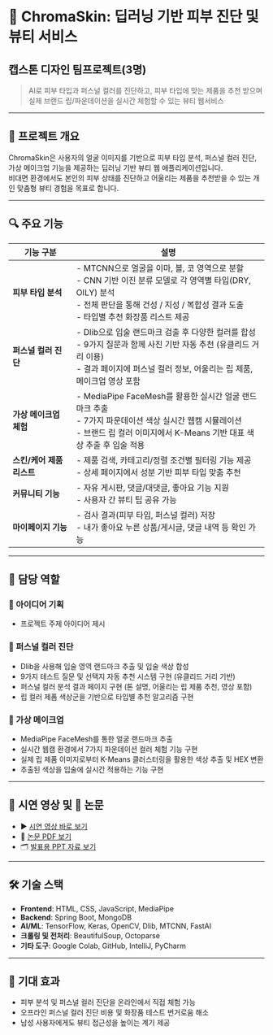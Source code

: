 # 🎨 ChromaSkin: 딥러닝 기반 피부 진단 및 뷰티 서비스 
## 캡스톤 디자인 팀프로젝트(3명) 

> AI로 피부 타입과 퍼스널 컬러를 진단하고, 피부 타입에 맞는 제품을 추천 받으며 실제 브랜드 립/파운데이션을 실시간 체험할 수 있는 뷰티 웹서비스

---

## 🧩 프로젝트 개요

ChromaSkin은 사용자의 얼굴 이미지를 기반으로 피부 타입 분석, 퍼스널 컬러 진단, 가상 메이크업 기능을 제공하는 딥러닝 기반 뷰티 웹 애플리케이션입니다.  
비대면 환경에서도 본인의 피부 상태를 진단하고 어울리는 제품을 추천받을 수 있는 개인 맞춤형 뷰티 경험을 목표로 합니다.

---

## 🔍 주요 기능

| 기능 구분 | 설명 |
|-----------|------|
| **피부 타입 분석** | - MTCNN으로 얼굴을 이마, 볼, 코 영역으로 분할<br>- CNN 기반 이진 분류 모델로 각 영역별 타입(DRY, OILY) 분석<br>- 전체 판단을 통해 건성 / 지성 / 복합성 결과 도출<br>- 타입별 추천 화장품 리스트 제공 |
| **퍼스널 컬러 진단** | - Dlib으로 입술 랜드마크 검출 후 다양한 컬러를 합성<br>- 9가지 질문과 함께 사진 기반 자동 추천 (유클리드 거리 이용)<br>- 결과 페이지에 퍼스널 컬러 정보, 어울리는 립 제품, 메이크업 영상 포함 |
| **가상 메이크업 체험** | - MediaPipe FaceMesh를 활용한 실시간 얼굴 랜드마크 추출<br>- 7가지 파운데이션 색상 실시간 웹캠 시뮬레이션<br>- 브랜드 립 컬러 이미지에서 K-Means 기반 대표 색상 추출 후 입술 적용 |
| **스킨/케어 제품 리스트** | - 제품 검색, 카테고리/정렬 조건별 필터링 기능 제공<br>- 상세 페이지에서 성분 기반 피부 타입 맞춤 추천 |
| **커뮤니티 기능** | - 자유 게시판, 댓글/대댓글, 좋아요 기능 지원<br>- 사용자 간 뷰티 팁 공유 가능 |
| **마이페이지 기능** | - 검사 결과(피부 타입, 퍼스널 컬러) 저장<br>- 내가 좋아요 누른 상품/게시글, 댓글 내역 등 확인 가능 |

---

## 👤 담당 역할 

### 🔹 아이디어 기획
- 프로젝트 주제 아이디어 제시

### 🔹 퍼스널 컬러 진단
- Dlib을 사용해 입술 영역 랜드마크 추출 및 입술 색상 합성
- 9가지 테스트 질문 및 선택지 자동 추천 시스템 구현 (유클리드 거리 기반)
- 퍼스널 컬러 분석 결과 페이지 구현 (톤 설명, 어울리는 립 제품 추천, 영상 포함)
- 립 컬러 제품 색상군을 기반으로 타입별 추천 알고리즘 구현

### 🔹 가상 메이크업
- MediaPipe FaceMesh를 통한 얼굴 랜드마크 추출
- 실시간 웹캠 환경에서 7가지 파운데이션 컬러 체험 기능 구현
- 실제 립 제품 이미지로부터 K-Means 클러스터링을 활용한 색상 추출 및 HEX 변환
- 추출된 색상을 입술에 실시간 적용하는 기능 구현

---

## 🎥 시연 영상 및 📄 논문

- ▶️ [시연 영상 바로 보기](https://www.youtube.com/watch?v=ZCcAsUyC3Yk&feature=youtu.be)
- 📑 [논문 PDF 보기](https://drive.google.com/file/d/1oQRk3dbDNg0Z7rPwl2An4oZPhRSst7L1/view?usp=sharing)
- 🗂️ [발표용 PPT 자료 보기](https://drive.google.com/file/d/1i4Rc1GK_QwsioIRIgdElXcnM7_WVUVHm/view?usp=sharing)

---

## 🛠 기술 스택

- **Frontend**: HTML, CSS, JavaScript, MediaPipe
- **Backend**: Spring Boot, MongoDB
- **AI/ML**: TensorFlow, Keras, OpenCV, Dlib, MTCNN, FastAI
- **크롤링 및 전처리**: BeautifulSoup, Octoparse
- **기타 도구**: Google Colab, GitHub, IntelliJ, PyCharm

---

## 📌 기대 효과

- 피부 분석 및 퍼스널 컬러 진단을 온라인에서 직접 체험 가능
- 오프라인 퍼스널 컬러 진단 비용 및 화장품 테스트 번거로움 해소
- 남성 사용자에게도 뷰티 접근성을 높이는 계기 제공
